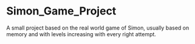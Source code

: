 # Simon_Game_Project
A small project based on the real world game of Simon, usually based on memory and with levels increasing with every right attempt.
